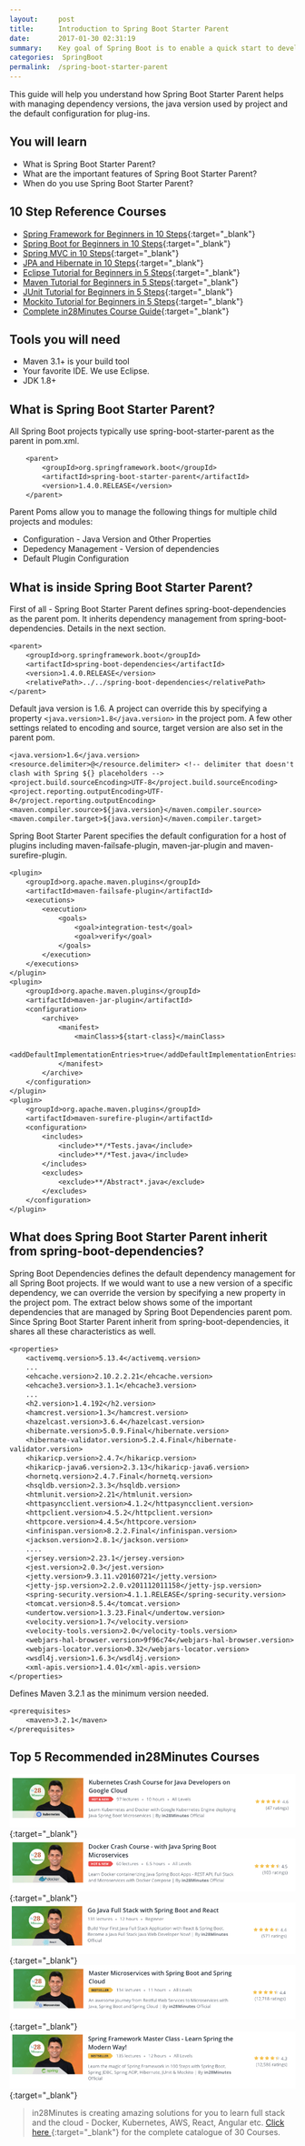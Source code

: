 ```yaml
---
layout:     post
title:      Introduction to Spring Boot Starter Parent
date:       2017-01-30 02:31:19
summary:    Key goal of Spring Boot is to enable a quick start to developing production ready applications. Spring Boot Starter Parent plays a key role in managing dependency versions and having the right plug-ins configured.  
categories:  SpringBoot
permalink:  /spring-boot-starter-parent
---
```


This guide will help you understand how Spring Boot Starter Parent helps with managing dependency versions, the java version used by project and the default configuration for plug-ins.
 
## You will learn
- What is Spring Boot Starter Parent?
- What are the important features of Spring Boot Starter Parent?
- When do you use Spring Boot Starter Parent?

## 10 Step Reference Courses

- [Spring Framework for Beginners in 10 Steps](https://courses.in28minutes.com/p/spring-framework-for-beginners){:target="_blank"}
- [Spring Boot for Beginners in 10 Steps](https://courses.in28minutes.com/p/spring-boot-for-beginners-in-10-steps){:target="_blank"}
- [Spring MVC in 10 Steps](https://www.youtube.com/watch?v=BjNhGaZDr0Y){:target="_blank"}
- [JPA and Hibernate in 10 Steps](https://courses.in28minutes.com/p/jpa-and-hibernate-tutorial-for-beginners-with-spring-boot){:target="_blank"}
- [Eclipse Tutorial for Beginners in 5 Steps](https://courses.in28minutes.com/p/eclipse-tutorial-for-beginners){:target="_blank"}
- [Maven Tutorial for Beginners in 5 Steps](https://courses.in28minutes.com/p/maven-tutorial-for-beginners-in-5-steps){:target="_blank"}
- [JUnit Tutorial for Beginners in 5 Steps](https://courses.in28minutes.com/p/junit-tutorial-for-beginners){:target="_blank"}
- [Mockito Tutorial for Beginners in 5 Steps](https://courses.in28minutes.com/p/mockito-for-beginner-in-5-steps){:target="_blank"}
- [Complete in28Minutes Course Guide](https://courses.in28minutes.com/p/in28minutes-course-guide){:target="_blank"}


## Tools you will need
- Maven 3.1+ is your build tool
- Your favorite IDE. We use Eclipse.
- JDK 1.8+

## What is Spring Boot Starter Parent?

All Spring Boot projects typically use spring-boot-starter-parent as the parent in pom.xml.

```
    <parent>
        <groupId>org.springframework.boot</groupId>
        <artifactId>spring-boot-starter-parent</artifactId>
        <version>1.4.0.RELEASE</version>
    </parent>
```

Parent Poms allow you to manage the following things for multiple child projects and modules:

- Configuration - Java Version and Other Properties
- Depedency Management - Version of dependencies
- Default Plugin Configuration

## What is inside Spring Boot Starter Parent?

First of all - Spring Boot Starter Parent defines spring-boot-dependencies as the parent pom. It inherits dependency management from spring-boot-dependencies. Details in the next section.

```
<parent>
	<groupId>org.springframework.boot</groupId>
	<artifactId>spring-boot-dependencies</artifactId>
	<version>1.4.0.RELEASE</version>
	<relativePath>../../spring-boot-dependencies</relativePath>
</parent>

```

Default java version is 1.6. A project can override this by specifying a property `<java.version>1.8</java.version>` in the project pom. A few other settings related to encoding and source, target version are also set in the parent pom.

```
<java.version>1.6</java.version>
<resource.delimiter>@</resource.delimiter> <!-- delimiter that doesn't clash with Spring ${} placeholders -->
<project.build.sourceEncoding>UTF-8</project.build.sourceEncoding>
<project.reporting.outputEncoding>UTF-8</project.reporting.outputEncoding>
<maven.compiler.source>${java.version}</maven.compiler.source>
<maven.compiler.target>${java.version}</maven.compiler.target>

```

Spring Boot Starter Parent specifies the default configuration for a host of plugins including maven-failsafe-plugin, maven-jar-plugin and maven-surefire-plugin.

```
<plugin>
	<groupId>org.apache.maven.plugins</groupId>
	<artifactId>maven-failsafe-plugin</artifactId>
	<executions>
		<execution>
			<goals>
				<goal>integration-test</goal>
				<goal>verify</goal>
			</goals>
		</execution>
	</executions>
</plugin>
<plugin>
	<groupId>org.apache.maven.plugins</groupId>
	<artifactId>maven-jar-plugin</artifactId>
	<configuration>
		<archive>
			<manifest>
				<mainClass>${start-class}</mainClass>
				<addDefaultImplementationEntries>true</addDefaultImplementationEntries>
			</manifest>
		</archive>
	</configuration>
</plugin>
<plugin>
	<groupId>org.apache.maven.plugins</groupId>
	<artifactId>maven-surefire-plugin</artifactId>
	<configuration>
		<includes>
			<include>**/*Tests.java</include>
			<include>**/*Test.java</include>
		</includes>
		<excludes>
			<exclude>**/Abstract*.java</exclude>
		</excludes>
	</configuration>
</plugin>

```

## What does Spring Boot Starter Parent inherit from spring-boot-dependencies?

Spring Boot Dependencies defines the default dependency management for all Spring Boot projects. If we would want to use a new version of a specific dependency, we can override the version by specifying a new property in the project pom. The extract below shows some of the important dependencies that are managed by Spring Boot Dependencies parent pom. Since Spring Boot Starter Parent inherit from spring-boot-dependencies, it shares all these characteristics as well.  

```
<properties>
	<activemq.version>5.13.4</activemq.version>
	...
	<ehcache.version>2.10.2.2.21</ehcache.version>
	<ehcache3.version>3.1.1</ehcache3.version>
	...
	<h2.version>1.4.192</h2.version>
	<hamcrest.version>1.3</hamcrest.version>
	<hazelcast.version>3.6.4</hazelcast.version>
	<hibernate.version>5.0.9.Final</hibernate.version>
	<hibernate-validator.version>5.2.4.Final</hibernate-validator.version>
	<hikaricp.version>2.4.7</hikaricp.version>
	<hikaricp-java6.version>2.3.13</hikaricp-java6.version>
	<hornetq.version>2.4.7.Final</hornetq.version>
	<hsqldb.version>2.3.3</hsqldb.version>
	<htmlunit.version>2.21</htmlunit.version>
	<httpasyncclient.version>4.1.2</httpasyncclient.version>
	<httpclient.version>4.5.2</httpclient.version>
	<httpcore.version>4.4.5</httpcore.version>
	<infinispan.version>8.2.2.Final</infinispan.version>
	<jackson.version>2.8.1</jackson.version>
	....
	<jersey.version>2.23.1</jersey.version>
	<jest.version>2.0.3</jest.version>
	<jetty.version>9.3.11.v20160721</jetty.version>
	<jetty-jsp.version>2.2.0.v201112011158</jetty-jsp.version>
	<spring-security.version>4.1.1.RELEASE</spring-security.version>
	<tomcat.version>8.5.4</tomcat.version>
	<undertow.version>1.3.23.Final</undertow.version>
	<velocity.version>1.7</velocity.version>
	<velocity-tools.version>2.0</velocity-tools.version>
	<webjars-hal-browser.version>9f96c74</webjars-hal-browser.version>
	<webjars-locator.version>0.32</webjars-locator.version>
	<wsdl4j.version>1.6.3</wsdl4j.version>
	<xml-apis.version>1.4.01</xml-apis.version>
</properties>
```
Defines Maven 3.2.1 as the minimum version needed.

```
<prerequisites>
	<maven>3.2.1</maven>
</prerequisites>

```

## Top 5 Recommended in28Minutes Courses

[![Image](/images/Course-KubernetesCrashCourse.png "Kubernetes Crash Course for Java Spring Boot Developers")](https://www.udemy.com/course/kubernetes-crash-course-for-java-developers/?couponCode=OCTOBER-2019){:target="_blank"}
[![Image](/images/Course-DockerCrashCourseForJavaSpringBootDevelopers.png "Docker Crash Course for Java Spring Boot Developers")](https://www.udemy.com/course/docker-course-with-java-and-spring-boot-for-beginners/?couponCode=OCTOBER-2019){:target="_blank"}
[![Image](/images/Course-Go-Full-Stack-With-Spring-Boot-and-React.png "Go Full Stack with Spring Boot and React")](https://www.udemy.com/course/full-stack-application-with-spring-boot-and-react/?couponCode=OCTOBER-2019){:target="_blank"}
[![Image](/images/Course-Master-Microservices-with-Spring-Boot-and-Spring-Cloud.png "Master Microservices with Spring Boot and Spring Cloud")](https://www.udemy.com/course/microservices-with-spring-boot-and-spring-cloud/?couponCode=OCTOBER-2019){:target="_blank"}
[![Image](/images/Course-Spring-Framework-Master-Class---Beginner-to-Expert.png "Spring Master Class - Beginner to Expert")](https://www.udemy.com/course/spring-tutorial-for-beginners/?couponCode=OCTOBER-2019){:target="_blank"}

> in28Minutes is creating amazing solutions for you to learn full stack and the cloud - Docker, Kubernetes, AWS, React, Angular etc. [Click here ](https://github.com/in28minutes/learn#aws-and-cloud-courses){:target="_blank"} for the complete catalogue of 30 Courses.

